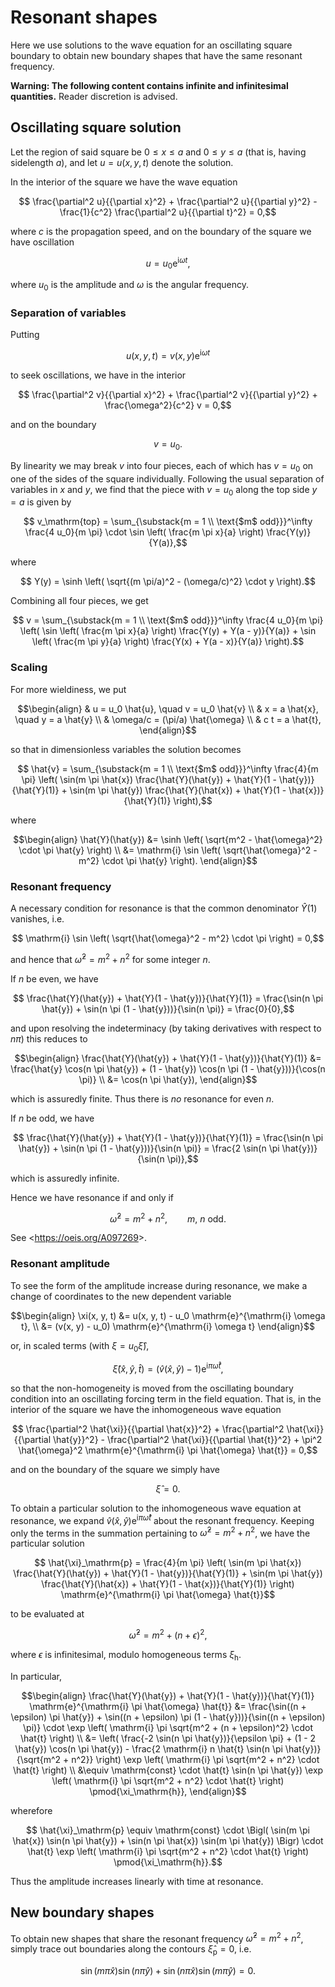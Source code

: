 # Resonant shapes

Here we use solutions to the wave equation for an oscillating square boundary
to obtain new boundary shapes that have the same resonant frequency.

**Warning: The following content contains infinite and infinitesimal quantities.**
Reader discretion is advised.


## Oscillating square solution

Let the region of said square be $0 \le x \le a$ and $0 \le y \le a$
(that is, having sidelength $a$), and let $u = u(x, y, t)$ denote the solution.

In the interior of the square we have the wave equation

```math
  \frac{\partial^2 u}{{\partial x}^2}
  + \frac{\partial^2 u}{{\partial y}^2}
  - \frac{1}{c^2} \frac{\partial^2 u}{{\partial t}^2}
    = 0,
```

where $c$ is the propagation speed,
and on the boundary of the square we have oscillation

```math
  u = u_0 \mathrm{e}^{\mathrm{i} \omega t},
```

where $u_0$ is the amplitude and $\omega$ is the angular frequency.

### Separation of variables

Putting

```math
  u(x, y, t) = v(x, y) \mathrm{e}^{\mathrm{i} \omega t}
```

to seek oscillations, we have in the interior

```math
  \frac{\partial^2 v}{{\partial x}^2}
  + \frac{\partial^2 v}{{\partial y}^2}
  + \frac{\omega^2}{c^2} v
    = 0,
```

and on the boundary

```math
  v = u_0.
```

By linearity we may break $v$ into four pieces, each of which has $v = u_0$
on one of the sides of the square individually.
Following the usual separation of variables in $x$ and $y$, we find that the piece
with $v = u_0$ along the top side $y = a$ is given by

```math
  v_\mathrm{top} =
    \sum_{\substack{m = 1 \\ \text{$m$ odd}}}^\infty
    \frac{4 u_0}{m \pi} \cdot \sin \left( \frac{m \pi x}{a} \right) \frac{Y(y)}{Y(a)},
```

where

```math
  Y(y) = \sinh \left( \sqrt{(m \pi/a)^2 - (\omega/c)^2} \cdot y \right).
```

Combining all four pieces, we get

```math
  v =
    \sum_{\substack{m = 1 \\ \text{$m$ odd}}}^\infty
    \frac{4 u_0}{m \pi}
    \left(
      \sin \left( \frac{m \pi x}{a} \right) \frac{Y(y) + Y(a - y)}{Y(a)}
        +
      \sin \left( \frac{m \pi y}{a} \right) \frac{Y(x) + Y(a - x)}{Y(a)}
    \right).
```

### Scaling

For more wieldiness, we put

```math
\begin{align}
  & u = u_0 \hat{u}, \quad v = u_0 \hat{v} \\
  & x = a \hat{x}, \quad y = a \hat{y} \\
  & \omega/c = (\pi/a) \hat{\omega} \\
  & c t = a \hat{t},
\end{align}
```

so that in dimensionless variables the solution becomes

```math
  \hat{v} =
    \sum_{\substack{m = 1 \\ \text{$m$ odd}}}^\infty
    \frac{4}{m \pi}
    \left(
      \sin(m \pi \hat{x}) \frac{\hat{Y}(\hat{y}) + \hat{Y}(1 - \hat{y})}{\hat{Y}(1)}
        +
      \sin(m \pi \hat{y}) \frac{\hat{Y}(\hat{x}) + \hat{Y}(1 - \hat{x})}{\hat{Y}(1)}
    \right),
```

where

```math
\begin{align}
  \hat{Y}(\hat{y})
  &= \sinh \left( \sqrt{m^2 - \hat{\omega}^2} \cdot \pi \hat{y} \right) \\
  &= \mathrm{i} \sin \left( \sqrt{\hat{\omega}^2 - m^2} \cdot \pi \hat{y} \right).
\end{align}
```

### Resonant frequency

A necessary condition for resonance is that the common denominator $\hat{Y}(1)$ vanishes,
i.e.

```math
  \mathrm{i} \sin \left( \sqrt{\hat{\omega}^2 - m^2} \cdot \pi \right) = 0,
```

and hence that $\hat{\omega}^2 = m^2 + n^2$ for some integer $n$.

If $n$ be even, we have

```math
  \frac{\hat{Y}(\hat{y}) + \hat{Y}(1 - \hat{y})}{\hat{Y}(1)}
  = \frac{\sin(n \pi \hat{y}) + \sin(n \pi (1 - \hat{y}))}{\sin(n \pi)}
  = \frac{0}{0},
```

and upon resolving the indeterminacy (by taking derivatives with respect to $n \pi$)
this reduces to

```math
\begin{align}
  \frac{\hat{Y}(\hat{y}) + \hat{Y}(1 - \hat{y})}{\hat{Y}(1)}
  &= \frac{\hat{y} \cos(n \pi \hat{y}) + (1 - \hat{y}) \cos(n \pi (1 - \hat{y}))}{\cos(n \pi)} \\
  &= \cos(n \pi \hat{y}),
\end{align}
```

which is assuredly finite. Thus there is *no* resonance for even $n$.

If $n$ be odd, we have

```math
  \frac{\hat{Y}(\hat{y}) + \hat{Y}(1 - \hat{y})}{\hat{Y}(1)}
  = \frac{\sin(n \pi \hat{y}) + \sin(n \pi (1 - \hat{y}))}{\sin(n \pi)}
  = \frac{2 \sin(n \pi \hat{y})}{\sin(n \pi)},
```

which is assuredly infinite.

Hence we have resonance if and only if

```math
  \hat{\omega}^2 = m^2 + n^2, \qquad \text{$m$, $n$ odd}.
```

See <<https://oeis.org/A097269>>.

### Resonant amplitude

To see the form of the amplitude increase during resonance,
we make a change of coordinates to the new dependent variable

```math
\begin{align}
  \xi(x, y, t)
  &= u(x, y, t) - u_0 \mathrm{e}^{\mathrm{i} \omega t}, \\
  &= (v(x, y) - u_0) \mathrm{e}^{\mathrm{i} \omega t}
\end{align}
```

or, in scaled terms (with $\xi = u_0 \hat{\xi}$),

```math
  \hat{\xi}(\hat{x}, \hat{y}, \hat{t})
  = (\hat{v}(\hat{x}, \hat{y}) - 1) \mathrm{e}^{\mathrm{i} \pi \hat{\omega} \hat{t}},
```

so that the non-homogeneity is moved from the oscillating boundary condition
into an oscillating forcing term in the field equation.
That is, in the interior of the square we have the inhomogeneous wave equation

```math
  \frac{\partial^2 \hat{\xi}}{{\partial \hat{x}}^2}
  + \frac{\partial^2 \hat{\xi}}{{\partial \hat{y}}^2}
  - \frac{\partial^2 \hat{\xi}}{{\partial \hat{t}}^2}
  + \pi^2 \hat{\omega}^2 \mathrm{e}^{\mathrm{i} \pi \hat{\omega} \hat{t}}
    = 0,
```

and on the boundary of the square we simply have

```math
  \hat{\xi} = 0.
```

To obtain a particular solution to the inhomogeneous wave equation at resonance,
we expand $\hat{v}(\hat{x}, \hat{y}) \mathrm{e}^{\mathrm{i} \pi \hat{\omega} \hat{t}}$ about the resonant frequency.
Keeping only the terms in the summation pertaining to $\hat{\omega}^2 = m^2 + n^2$,
we have the particular solution

```math
  \hat{\xi}_\mathrm{p}
  =
    \frac{4}{m \pi}
    \left(
      \sin(m \pi \hat{x}) \frac{\hat{Y}(\hat{y}) + \hat{Y}(1 - \hat{y})}{\hat{Y}(1)}
        +
      \sin(m \pi \hat{y}) \frac{\hat{Y}(\hat{x}) + \hat{Y}(1 - \hat{x})}{\hat{Y}(1)}
    \right)
    \mathrm{e}^{\mathrm{i} \pi \hat{\omega} \hat{t}}
```

to be evaluated at

```math
  \hat{\omega}^2 = m^2 + (n + \epsilon)^2,
```

where $\epsilon$ is infinitesimal, modulo homogeneous terms $\xi_\mathrm{h}$.

In particular,

```math
\begin{align}
  \frac{\hat{Y}(\hat{y}) + \hat{Y}(1 - \hat{y})}{\hat{Y}(1)} \mathrm{e}^{\mathrm{i} \pi \hat{\omega} \hat{t}}
  &=
    \frac{\sin((n + \epsilon) \pi \hat{y}) + \sin((n + \epsilon) \pi (1 - \hat{y}))}{\sin((n + \epsilon) \pi)}
      \cdot
    \exp \left( \mathrm{i} \pi \sqrt{m^2 + (n + \epsilon)^2} \cdot \hat{t} \right) \\
  &=
    \left(
      \frac{-2 \sin(n \pi \hat{y})}{\epsilon \pi}
      + (1 - 2 \hat{y}) \cos(n \pi \hat{y})
      - \frac{2 \mathrm{i} n \hat{t} \sin(n \pi \hat{y})}{\sqrt{m^2 + n^2}}
    \right)
    \exp \left( \mathrm{i} \pi \sqrt{m^2 + n^2} \cdot \hat{t} \right) \\
  &\equiv
    \mathrm{const} \cdot \hat{t} \sin(n \pi \hat{y})
    \exp \left( \mathrm{i} \pi \sqrt{m^2 + n^2} \cdot \hat{t} \right)
    \pmod{\xi_\mathrm{h}},
\end{align}
```

wherefore

```math
  \hat{\xi}_\mathrm{p}
  \equiv
    \mathrm{const}
      \cdot
    \Bigl(
      \sin(m \pi \hat{x}) \sin(n \pi \hat{y})
        +
      \sin(n \pi \hat{x}) \sin(m \pi \hat{y})
    \Bigr)
      \cdot
    \hat{t}
    \exp \left( \mathrm{i} \pi \sqrt{m^2 + n^2} \cdot \hat{t} \right)
    \pmod{\xi_\mathrm{h}}.
```

Thus the amplitude increases linearly with time at resonance.


## New boundary shapes

To obtain new shapes that share the resonant frequency $\hat{\omega}^2 = m^2 + n^2$,
simply trace out boundaries along the contours $\hat{\xi}_\mathrm{p} = 0$, i.e.

```math
  \sin(m \pi \hat{x}) \sin(n \pi \hat{y})
    +
  \sin(n \pi \hat{x}) \sin(m \pi \hat{y})
    = 0.
```
